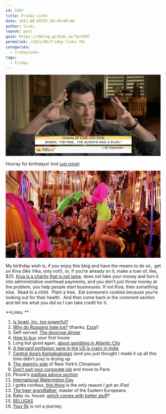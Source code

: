 ```yaml
---
id: 5507
title: Friday Links
date: 2011-08-05T07:50:45+00:00
author: Vicki
layout: post
guid: https://vkblog.github.io/?p=5507
permalink: /2011/08/friday-links-70/
categories:
  - fridaylinks
tags:
  - Friday
---
```

[<img class="aligncenter size-full wp-image-5511" title="c4677f4d2189" src="https://raw.githubusercontent.com/vkblog/vkblog.github.io/master/public/img/2011/08/c4677f4d2189.gif" alt="" width="500" height="262" />](https://raw.githubusercontent.com/vkblog/vkblog.github.io/master/public/img/2011/08/c4677f4d2189.gif)

Hooray for birthdays! (not <a href="http://www.suburbansweetheart.com/2011/07/this-is-me-yo-right-here.html" target="_blank">just mine</a>)

[<img class="aligncenter size-full wp-image-5512" title="vimr08" src="https://raw.githubusercontent.com/vkblog/vkblog.github.io/master/public/img/2011/08/vimr08.gif" alt="" width="500" height="281" />](https://raw.githubusercontent.com/vkblog/vkblog.github.io/master/public/img/2011/08/vimr08.gif)

My birthday wish is, if you enjoy this blog and have the means to do so,  get on Kiva (like Vika, only not!), or, if you&#8217;re already on it, make a loan of, like, $25. <a href="http://www.kiva.org/" target="_blank">Kiva is a charity that is not lame</a>, does not take your money and turn it into administrative overhead payments, and you don&#8217;t just throw money at the problem, you help people start businesses. If not Kiva, then something else.  Read to a child.  Plant a tree.  Eat someone&#8217;s cookies because you&#8217;re looking out for their health.  And then come back in the comment section and tell me what you did so I can take credit for it.

**Links: **

  1. <a href="http://www.reuters.com/article/2011/07/29/us-israel-concentration-idUSTRE76S1NP20110729" target="_blank">Is Israel, Inc. too powerful?</a>
  2. <a href="http://opinionator.blogs.nytimes.com/2011/08/03/ice-enough-already/?ref=opinion" target="_blank">Why do Russians hate ice?</a> (thanks, <a href="http://twitter.com/#!/EzraButler" target="_blank">Ezra</a>!)
  3. Self-served: <a href="http://www.readymade.com/blog/food-and-entertaining/2010/12/06/self_served_divorcee_dinner" target="_blank">The divorcee dinner</a>
  4. <a href="http://thisisnotthatblog.com/2011/08/01/getting-housed-what-its-like-to-buy-your-first-place/" target="_blank">How to buy</a> your first house
  5. Long but good again, <a href="http://www.grantland.com/story/_/id/6809214/part-1-4" target="_blank">about gambling in Atlantic City</a>
  6. <a href="http://www.insidehighered.com/news/2011/08/01/harvard_faces_questions_about_a_prominent_instructor_from_india" target="_blank">A Harvard professor sane in the US is crazy in India</a>
  7. <a href="http://www.jasonlarkin.co.uk/index.php?/projects/mistake-of-nature-/" target="_blank">Central Asia&#8217;s Karkalpakistan</a> (and you just thought I made it up all this time didn&#8217;t you) is drying up
  8. <a href="http://www.scoutingny.com/?p=4183" target="_blank">The sketchy side</a> of New York&#8217;s Chinatown
  9. <a href="http://thoughtcatalog.com/2011/dont-quit-your-corporate-job-and-move-to-paris/" target="_blank">Don&#8217;t quit your corporate job</a> and move to Paris
 10. Ptrunk&#8217;s <a href="http://mailbag.penelopetrunk.com/" target="_blank">mailbag advice section</a>
 11. <a href="http://www.howtomarryabulgarian.com/2011/08/international-watermelon-day.html" target="_blank">International Watermelon Day</a>
 12. I gotta confess, <a href="http://thehairpin.com/2011/08/what%E2%80%99s-in-cosmo-for-guys-the-ipad-magazine" target="_blank">this thing</a> is the only reason I got an iPad
 13. <a href="http://www.classychaos.com/links-topmenu-20/853-tiger-grandfather" target="_blank">The tiger grandfather</a>, master of the Eastern Europeans
 14. Baby vs. house: <a href="http://www.theawl.com/2011/08/baby-v-house-which-comes-with-the-better-stuff" target="_blank">which comes with better stuff</a>?
 15. <a href="http://www.youtube.com/watch?v=ZS_6-IwMPjM&feature=player_embedded#at=43" target="_blank">BELUGAS</a>
 16. <a href="http://washingtonranhere.wordpress.com/2011/07/26/its-malaprop-tuesday/" target="_blank">Your 5k</a> is not a journey.